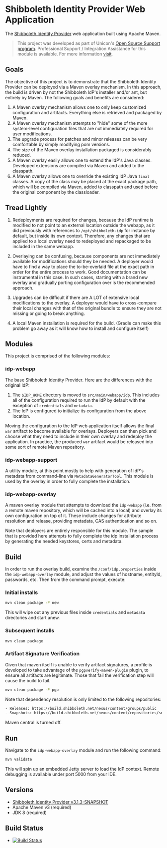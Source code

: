 # Shibboleth Identity Provider Web Application
The [Shibboleth Identity Provider](https://shibboleth.net) web application built using Apache Maven.


> This project was developed as part of Unicon's [Open Source Support program](https://unicon.net/opensource).
Professional Support / Integration Assistance for this module is available. For more information [visit](https://unicon.net/opensource/cas).


## Goals
The objective of this project is to demonstrate that the Shibboleth Identity Provider can be deployed via a Maven overlay mechanism. In this approach, the build is driven by not the Shibboleth IdP's installer and/or ant, but entirely by Maven. The following goals and benefits are considered:

1. A Maven overlay mechanism allows one to only keep customized configuration and artifacts. Everything else is retrieved and packaged by Maven.
2. A Maven overlay mechanism attempts to "hide" some of the more system-level configuration files that are not immediately required for user modifications.
3. The upgrade process for patches and minor releases can be very comfortable by simply modifying pom versions.
4. The size of the Maven overlay installation packaged is considerably reduced.
5. A Maven overlay easily allows one to extend the IdP's Java classes. Developed extensions are compiled via Maven and added to the classpath.
6. A Maven overlay allows one to override the existing IdP Java `final` classes. A copy of the class may be placed at the exact package path, which will be compiled via Maven, added to classpath and used before the original component by the classloader.

## Tread Lightly
1. Redeployments are required for changes, because the IdP runtime is modified to not point to an external location outside the webapp,
as it did previously with references to `/opt/shibboleth-idp` for instance by default, but inside its own context. Therefore, any changes that are applied to a local overlay
need to redeployed and repackaged to be included in the same webapp.

2. Overlaying can be confusing, because components are not immediately available for modifications should they be needed. A deployer
would have to find a way to place the to-be-overlaid file at the exact path in order for the entire process to work. Good documentation
can be instrumental in this case. In such cases, starting with a brand new overlay and gradually porting configuration over is the recommended
approach.

3. Upgrades can be difficult if there are A LOT of extensive local modifications to the overlay. A deployer would have to cross-compare
their local changes with that of the original bundle to ensure they are not missing or going to break anything.

4. A local Maven installation is required for the build. (Gradle can make this problem go away as it will know how to install and configure itself)

## Modules
This project is comprised of the following modules:

### idp-webapp
The base Shibboleth Identity Provider. Here are the differences with the original IdP:

1. The `$IDP_HOME` directory is moved to `src/main/webapp/idp`. This includes all of the configuration required to run the IdP by default with the exception of `credentials` and `metadata`.
2. The IdP is configured to initialize its configuration from the above location.

Moving the configuration to the IdP web application itself allows the final `war` artifact to become available for overlays. Deployers can then pick and choose what they need to include
in their own overlay and redeploy the application. In practice, the produced `war` artifact would be released into some sort of remote Maven repository.

### idp-webapp-support
A utility module, at this point mostly to help with generation of IdP's metadata from command-line via `MetadataGeneratorTool`.
This module is used by the overlay in order to fully complete the installation.

### idp-webapp-overlay
A maven overlay module that attempts to download the `idp-webapp` (i.e. from a remote maven repository, which will be cached into a local)
and overlay its own configuration on top of it. These include changes for attribute resolution and release,
providing metadata, CAS authentication and so on.

Note that deployers are entirely responsible for this module. The sample that is provided here
attempts to fully complete the idp installation process by generating the needed keystores, certs and metadata.

## Build
In order to run the overlay build, examine the `/conf/idp.properties` inside the `idp-webapp-overlay` module,
and adjust the values of hostname, entityId, passwords, etc. Then from the command prompt, execute:

### Initial installs

```bash
mvn clean package -P new
```

This will wipe out any previous files inside `credentials` and `metadata` directories and start anew.


### Subsequent installs

```bash
mvn clean package
```

### Artifact Signature Verification
Given that maven itself is unable to verify artifact signatures, a profile is developed to take advantage of the
`pgpverify-maven-plugin` plugin, to ensure all artifacts are legitimate. Those that fail the verification step will
cause the build to fail.


```bash
mvn clean package -P pgp
```

Note that dependency resolution is only limited to the following repositories:

```bash
- Releases: https://build.shibboleth.net/nexus/content/groups/public
- Snapshots: https://build.shibboleth.net/nexus/content/repositories/snapshots
```

Maven central is turned off.

## Run
Navigate to the `idp-webapp-overlay` module and run the following command:

```bash
mvn validate
```

This will spin up an embedded Jetty server to load the IdP context. Remote debugging
is available under port 5000 from your IDE.

## Versions
- [Shibboleth Identity Provider v3.1.3-SNAPSHOT](https://wiki.shibboleth.net/confluence/display/IDP30/Home)
- Apache Maven v3 (required)
- JDK 8 (required)

## Build Status
* [![Build Status](https://secure.travis-ci.org/UniconLabs/shibboleth-idp-webapp.png)](http://travis-ci.org/UniconLabs/shibboleth-idp-webapp)
